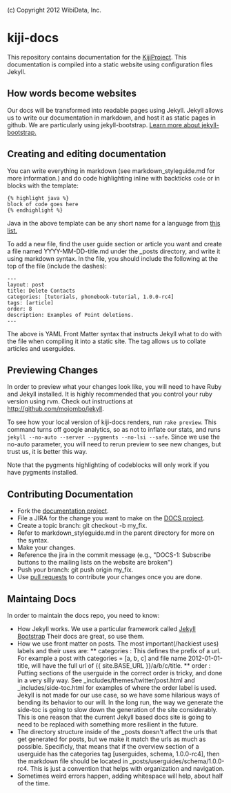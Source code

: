 (c) Copyright 2012 WibiData, Inc.

kiji-docs
=========

This repository contains documentation for the [KijiProject](http://www.kiji.org).
This documentation is compiled into a static website using configuration
files Jekyll.

## How words become websites

Our docs will be transformed into readable pages using Jekyll. Jekyll
allows us to write our documentation in markdown, and host it as
static pages in github. We are particularly using
jekyll-bootstrap. [Learn more about jekyll-bootstrap.](http://www.jekyllbootstrap.com)


## Creating and editing documentation
You can write everything in markdown (see markdown_styleguide.md for more
information.) and do code highlighting inline with backticks `code` or
in blocks with the template:

    {% highlight java %}
    block of code goes here
    {% endhighlight %}

Java in the above template can be any short name for a language from
[this list.](http://pygments.org/languages/) 

To add a new file, find the user guide section or article you want and
create a file named YYYY-MM-DD-title.md under the _posts directory,
and write it using markdown syntax. In the file, you should include
the following at the top of the file (include the dashes):

    ---
    layout: post
    title: Delete Contacts
    categories: [tutorials, phonebook-tutorial, 1.0.0-rc4]
    tags: [article]
    order: 8
    description: Examples of Point deletions.
    ---

The above is YAML Front Matter syntax that instructs Jekyll what to do
with the file when compiling it into a static site. The tag allows us to collate
articles and userguides.


## Previewing Changes
In order to preview what your changes look like, you will need to have
Ruby and Jekyll installed. It is highly recommended that you control your
ruby version using rvm. Check out instructions at
http://github.com/mojombo/jekyll.


To see how your local version of kiji-docs renders, run `rake preview`. This
command turns off google analytics, so as not to inflate our stats, and runs 
`jekyll --no-auto --server --pygments --no-lsi --safe`. Since we use the no-auto
parameter, you will need to rerun preview to see new changes, but trust us,
it is better this way.

Note that the pygments highlighting of codeblocks will only work if you have
pygments installed.

## Contributing Documentation

* Fork the [documentation project](https://github.com/kijiproject/kijiproject.github.com).
* File a JIRA for the change you want to make on the [DOCS project](http://jira.kiji.org).
* Create a topic branch: git checkout -b my_fix.
* Refer to markdown_styleguide.md in the parent directory for more on the syntax.
* Make your changes.
* Reference the jira in the commit message (e.g., "DOCS-1: Subscribe buttons to the mailing lists on the website are broken")
* Push your branch: git push origin my_fix.
* Use [pull requests](https://help.github.com/articles/using-pull-requests) to contribute your changes once you are done.

## Maintaing Docs


In order to maintain the docs repo, you need to know:
* How Jekyll works. We use a particular framework called [Jekyll Bootstrap](http://jekyllbootstrap.com/)
  Their docs are great, so use them. 
* How we use front matter on posts. The most important(/hackiest uses) labels and their uses are:
  ** categories : This defines the prefix of a url. For example a post with categories = [a, b, c] and
     file name 2012-01-01-title, will have the full url of {{ site.BASE_URL }}/a/b/c/title.
  ** order : Putting sections of the userguide in the correct order is tricky, and done in a very
     silly way. See _includes/themes/twitter/post.html and _includes/side-toc.html for examples of
     where the order label is used. Jekyll is not made for our use case, so we have some hilarious
     ways of bending its behavior to our will. In the long run, the way we generate the side-toc is
     going to slow down the generation of the site considerably. This is one reason that the current
     Jekyll based docs site is going to need to be replaced with something more resilient in the future.
* The directory structure inside of the _posts doesn't affect the urls that get generated for posts,
  but we make it match the urls as much as possible. Specificly, that means that if the overview
  section of a userguide has the categories tag [userguides, schema, 1.0.0-rc4], then the markdown
  file should be located in _posts/userguides/schema/1.0.0-rc4. This is just a convention that helps
  with organization and navigation.
* Sometimes weird errors happen, adding whitespace will help, about half of the time.
